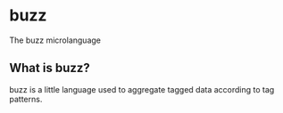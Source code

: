 # buzz

The buzz microlanguage

## What is buzz?

buzz is a little language used to aggregate tagged data according to tag patterns.

